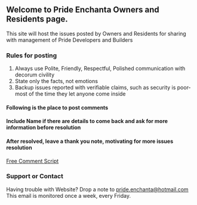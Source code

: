 ## Welcome to Pride Enchanta Owners and Residents page.

This site will host the issues posted by Owners and Residents for sharing with management of Pride Developers and Builders

### Rules for posting

1. Always use Polite, Friendly, Respectful, Polished communication with decorum civility
2. State only the facts, not emotions
3. Backup issues reported with verifiable claims, such as security is poor-most of the time they let anyone come inside


#### Following is the place to post comments
#### Include Name if there are details to come back and ask for more information before resolution
#### After resolved, leave a thank you note, motivating for more issues resolution

<!-- Begin Comments JavaScript Code --><script type="text/javascript" async>function ajaxpath_5cc13b6578e1c(url){return window.location.href == '' ? url : url.replace('&s=','&s=' + escape(window.location.href));}(function(){document.write('<div id="fcs_div_5cc13b6578e1c"><a title="free comment script" href="http://www.freecommentscript.com">&nbsp;&nbsp;<b>Free HTML User Comments</b>...</a></div>');fcs_5cc13b6578e1c=document.createElement('script');fcs_5cc13b6578e1c.type="text/javascript";fcs_5cc13b6578e1c.src=ajaxpath_5cc13b6578e1c((document.location.protocol=="https:"?"https:":"http:")+"//www.freecommentscript.com/GetComments2.php?p=5cc13b6578e1c&s=#!5cc13b6578e1c");setTimeout("document.getElementById('fcs_div_5cc13b6578e1c').appendChild(fcs_5cc13b6578e1c)",1);})();</script><noscript><div><a href="http://www.freecommentscript.com" title="free html user comment box">Free Comment Script</a></div></noscript><!-- End Comments JavaScript Code -->


### Support or Contact

Having trouble with Website? Drop a note to pride.enchanta@hotmail.com This email is monitored once a week, every Friday.
